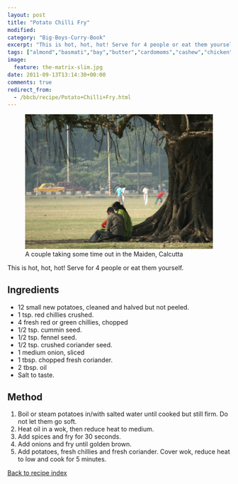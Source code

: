 ```yaml
---
layout: post
title: "Potato Chilli Fry"
modified:
category: "Big-Boys-Curry-Book"
excerpt: "This is hot, hot, hot! Serve for 4 people or eat them yourself."
tags: ["almond","basmati","bay","butter","cardomoms","cashew","chicken","cinnamon","cloves","cumin","ghee","lamb","mace","nuts","pepper","rice","saffron","turmeric"]
image:
  feature: the-matrix-slim.jpg
date: 2011-09-13T13:14:30+00:00
comments: true
redirect_from: 
  - /bbcb/recipe/Potato+Chilli+Fry.html
---
```


<figure>
	<a href="/images/bbcb/pict1442.jpg" alt="Maiden, Calcutta, India" title="Maiden, Calcutta, India &#169; Ashley Kitson 12/09/2011"><img src="/images/bbcb/pict1442.jpg"/></a>
	<figcaption>A couple taking some time out in the Maiden, Calcutta</figcaption>
</figure>

This is hot, hot, hot! Serve for 4 people or eat them yourself.
        
## Ingredients
        
<ul><li>12 small new potatoes, cleaned and halved but not peeled.</li><li>1 tsp. red chillies crushed.</li><li>4 fresh red or green chillies, chopped</li><li>1/2 tsp. cummin seed.</li><li>1/2 tsp. fennel seed.</li><li>1/2 tsp. crushed coriander seed.</li><li>1 medium onion, sliced</li><li>1 tbsp. chopped fresh coriander.</li><li>2 tbsp. oil</li><li>Salt to taste.</li></ul>
        
## Method

<ol><li>Boil or steam potatoes in/with salted water until cooked but still firm. Do not let them go soft.</li><li>Heat oil in a wok, then reduce heat to medium.</li><li>Add spices and fry for 30 seconds.</li><li>Add onions and fry until golden brown.</li><li>Add potatoes, fresh chillies and fresh coriander. Cover wok, reduce heat to low and cook for 5 minutes.</li></ol>   

<a href="/bbcb">Back to recipe index</a>      